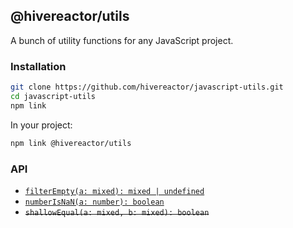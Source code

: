 ## @hivereactor/utils

A bunch of utility functions for any JavaScript project.

### Installation

```zsh
git clone https://github.com/hivereactor/javascript-utils.git
cd javascript-utils
npm link
```

In your project:

```zsh
npm link @hivereactor/utils
```

### API

* [`filterEmpty(a: mixed): mixed | undefined`](docs/filterEmpty.md)
* [`numberIsNaN(a: number): boolean`](docs/numberIsNaN.md)
* ~~`shallowEqual(a: mixed, b: mixed): boolean`~~
